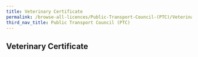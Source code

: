 ```yaml
---
title: Veterinary Certificate
permalink: /browse-all-licences/Public-Transport-Council-(PTC)/Veterinary-Certificate
third_nav_title: Public Transport Council (PTC)
---
```

## Veterinary Certificate
